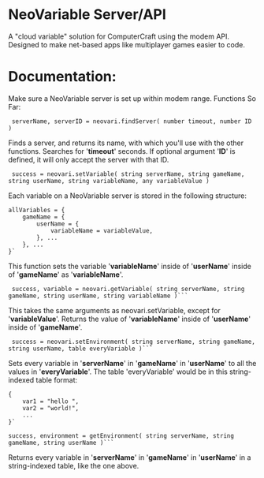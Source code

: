 # NeoVariable Server/API
A "cloud variable" solution for ComputerCraft using the modem API. Designed to make net-based apps like multiplayer games easier to code.


# Documentation:

 Make sure a NeoVariable server is set up within modem range.
  Functions So Far:
  ```
   serverName, serverID = neovari.findServer( number timeout, number ID )
  ```
  Finds a server, and returns its name, with which you'll use with the other functions.
  Searches for '**timeout**' seconds.
  If optional argument '**ID**' is defined, it will only accept the server with that ID.
  ```
   success = neovari.setVariable( string serverName, string gameName, string userName, string variableName, any variableValue )
  ```
  
  Each variable on a NeoVariable server is stored in the following structure:
```
allVariables = {
  	gameName = {
		userName = {
			variableName = variableValue,
		}, ...
	}, ...
}`
```
  This function sets the variable '**variableName**' inside of '**userName**' inside of '**gameName**' as '**variableName**'.
  ```
   success, variable = neovari.getVariable( string serverName, string gameName, string userName, string variableName )```
  ```
  This takes the same arguments as neovari.setVariable, except for '**variableValue**'.
  Returns the value of '**variableName**' inside of '**userName**' inside of '**gameName**'.
   
  ```
   success = neovari.setEnvironment( string serverName, string gameName, string userName, table everyVariable )```
  ```
  Sets every variable in '**serverName**' in '**gameName**' in '**userName**' to all the values in '**everyVariable**'.
  The table 'everyVariable' would be in this string-indexed table format:
```
{
	var1 = "hello ",
	var2 = "world!",
	...
}`
```
```
success, environment = getEnvironment( string serverName, string gameName, string userName )```
```
Returns every variable in '**serverName**' in '**gameName**' in '**userName**' in a string-indexed table, like the one above.
